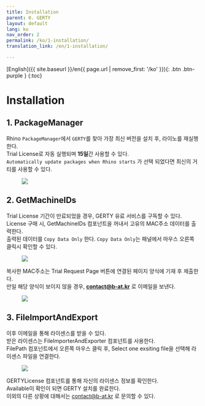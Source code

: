 ```yaml
---
title: Installation
parent: 0. GERTY
layout: default
lang: ko
nav_order: 2
permalink: /ko/1-installation/
translation_link: /en/1-installation/

---
```

[English]({{ site.baseurl }}/en{{ page.url | remove_first: '/ko' }}){: .btn .btn-purple }
{:toc}

# Installation

## 1. PackageManager

Rhino `PackageManager`에서 `GERTY`를 찾아 가장 최신 버전을 설치 후, 라이노를 재실행한다.<br>
Trial License로 자동 실행되며 **15일**간 사용할 수 있다.<br>
`Automatically update packages when Rhino starts` 가 선택 되었다면 최신의 거티를 사용할 수 있다.

<figure>
	<a href="https://i.postimg.cc/hPqP5NGm/0-packagemanager-00.png"><img src="https://i.postimg.cc/hPqP5NGm/0-packagemanager-00.png"></a>
</figure>



## 2. GetMachineIDs

Trial License 기간이 만료되었을 경우, GERTY 유료 서비스를 구독할 수 있다.<br>
License 구매 시, GetMachineIDs 컴포넌트을 꺼내서 고유의 MAC주소 데이터를 출력한다.<br>
출력된 데이터를 `Copy Data Only` 한다. `Copy Data Only`는 패널에서 마우스 오른쪽 클릭시 확인할 수 있다.

<figure>
	<a href="https://i.postimg.cc/y6D9qVd0/Getmachine-IDs-00.png"><img src="https://i.postimg.cc/y6D9qVd0/Getmachine-IDs-00.png"></a>
</figure>

복사한 MAC주소는 Trial Request Page 버튼에 연결된 페이지 양식에 기재 후 제출한다.<br>
만일 해당 양식이 보이지 않을 경우, **contact@b-at.kr** 로 이메일을 보낸다.

<figure>
	<a href="https://i.postimg.cc/WbhgR9g7/1-MACAddress-01.png"><img src="https://i.postimg.cc/WbhgR9g7/1-MACAddress-01.png"></a>
</figure>



## 3. FileImportAndExport

이후 이메일을 통해 라이센스를 받을 수 있다.<br>
받은 라이센스는 FileImporterAndExporter 컴포넌트를 사용한다. <br>
FilePath 컴포넌트에서 오른쪽 마우스 클릭 후, Select one exsiting file을 선택해 라이센스 파일을 연결한다.

<figure>
	<a href="https://i.postimg.cc/1XxtLHQv/2-license-Import-1.png"><img src="https://i.postimg.cc/1XxtLHQv/2-license-Import-1.png"></a>
</figure>


GERTYLicense 컴포넌트를 통해 자신의 라이센스 정보를 확인한다.<br>
Available이 확인이 되면 GERTY 설치를 완료한다.<br>
이외의 다른 상황에 대해서는 contact@b-at.kr 로 문의할 수 있다.<br>


